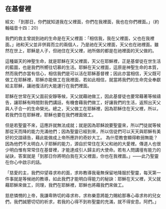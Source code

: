 ## 在基督裡 ##

經文: 「到那日，你們就知道我在父裡面，你們在我裡面，我也在你們裡面。」（約翰福音十四：20）



我們的救主曾說到祂的生命是在天父裡面：「相信我，我在父裡面，父也在我裡面。」祂和天父並非併肩而立的兩個人，乃是祂在天父裡面，天父也在祂裡面。雖然在世上，耶穌是人子，但祂住在天父裡，祂所做的都是在祂裡面的天父做的。

這種屬天的神聖生命，就是耶穌在天父裡面，天父在耶穌裡，正是基督徒在世生活的藍圖，也是我們所嚮往切慕的生活。耶穌在天父裡面，這原是神聖生命的本質，然而我們亦當有信心，相信我們是可以活在耶穌基督裡；因此亦當相信，天父既可做工在耶穌裡，耶穌亦能做工在我裡面，若如此相信，就當將我們的生命完全奉獻給主耶穌，讓祂復活的大能運行在我們裡面。

耶穌在世常在天父面前安靜等候，天父就藉祂做工，因此基督徒也要常藉著等候禱告，讓耶穌有時間對我們講話，有機會藉我們做工，好讓我們的生活，返照出天父與人子合一的生命榮光。總之，天父做工在耶穌裡，因為耶穌住在天父裡，所以，若我們住在耶穌裡，耶穌也要在我們裡面做工。

但是若聖靈不來，這應許就無法成就；就是因為耶穌說要聖靈來，所以門徒就等候那從天而降的能力充滿他們；因為聖靈已經到來，所以信徒們可以天天與耶穌有美好的交誼禱告，藉此能做成上帝所應許的奇妙大工。 為什麼教會顯得軟弱無能？因為他們不太明白人子耶穌的能力，源自於常住在天父和祂的大愛裡。傳道人也很少明白惟有常常住在基督裡，才能達成引人歸主的大使命。若有人問講壇有能力的祕訣，答案就是「到那日你將明白我在天父裡面，你也在我裡面。」——此乃聖靈在你心中啟示的話。

「慈愛的主，我們仰望尋求祢的面，求祢教導我毫無保留地降服於聖靈，每天第一件事就是等候祂的教導，如此我們才能明白得能力的秘訣：耶穌在天父裡，天父就藉耶穌來做工，同理，我們在耶穌裡，耶穌也將藉我們來做工。

慈悲憐憫的上帝，我謙卑熱切的尋求祢，求祢樂意將能力賜給那專心尋求祢的兒女們，我們誠懇切切的祈求，若我的心得不到祢聖靈的充滿，就不得安息。阿們。」